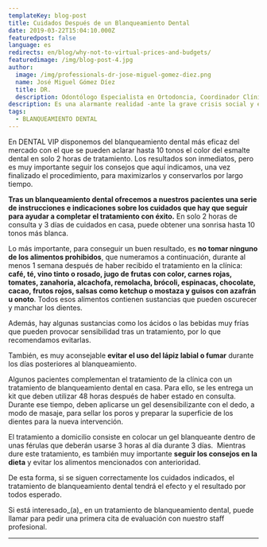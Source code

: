 ```yaml
---
templateKey: blog-post
title: Cuidados Después de un Blanqueamiento Dental
date: 2019-03-22T15:04:10.000Z
featuredpost: false
language: es
redirects: en/blog/why-not-to-virtual-prices-and-budgets/
featuredimage: /img/blog-post-4.jpg
author: 
  image: /img/professionals-dr-jose-miguel-gomez-diez.png
  name: José Miguel Gómez Díez
  title: DR.
  description: Odontólogo Especialista en Ortodoncia, Coordinador Clínico de DENTAL VIP, Especialidades Odontológicas s.c. y verdadero apasionado del análisis, discusión, comunicación y difusión de la información científica.
description: Es una alarmante realidad -ante la grave crisis social y económica que vivimos- el hecho de que cada vez más personas llamen o escriban correos a las clínicas dentales, como si de tiendas por departamento se tratase, con la única intención de indagar sobre los precios “aproximados” de los tratamientos odontológicos más frecuentes y
tags:
  - BLANQUEAMIENTO DENTAL
---
```


En DENTAL VIP disponemos del blanqueamiento dental más eficaz del mercado con el que se pueden aclarar hasta 10 tonos el color del esmalte dental en solo 2 horas de tratamiento. Los resultados son inmediatos, pero es muy importante seguir los consejos que aquí indicamos, una vez finalizado el procedimiento, para maximizarlos y conservarlos por largo tiempo.

**Tras un blanqueamiento dental ofrecemos a nuestros pacientes una serie de instrucciones e indicaciones sobre los cuidados que hay que seguir para ayudar a completar el tratamiento con éxito.** En solo 2 horas de consulta y 3 días de cuidados en casa, puede obtener una sonrisa hasta 10 tonos más blanca.

Lo más importante, para conseguir un buen resultado, es **no tomar ninguno de los alimentos prohibidos**, que numeramos a continuación, durante al menos 1 semana después de haber recibido el tratamiento en la clínica: **café, té, vino tinto o rosado, jugo de frutas con color, carnes rojas, tomates, zanahoria, alcachofa, remolacha, brócoli, espinacas, chocolate, cacao, frutos rojos, salsas como ketchup o mostaza y guisos con azafrán u onoto**. Todos esos alimentos contienen sustancias que pueden oscurecer y manchar los dientes.

Además, hay algunas sustancias como los ácidos o las bebidas muy frías que pueden provocar sensibilidad tras un tratamiento, por lo que recomendamos evitarlas.

También, es muy aconsejable **evitar el uso del lápiz labial o fumar** durante los días posteriores al blanqueamiento.

Algunos pacientes complementan el tratamiento de la clínica con un tratamiento de blanqueamiento dental en casa. Para ello, se les entrega un kit que deben utilizar 48 horas después de haber estado en consulta. Durante ese tiempo, deben aplicarse un gel desensibilizante con el dedo, a modo de masaje, para sellar los poros y preparar la superficie de los dientes para la nueva intervención.

El tratamiento a domicilio consiste en colocar un gel blanqueante dentro de unas férulas que deberán usarse 3 horas al día durante 3 días.  Mientras dure este tratamiento, es también muy importante **seguir los consejos en la dieta** y evitar los alimentos mencionados con anterioridad.

De esta forma, si se siguen correctamente los cuidados indicados, el tratamiento de blanqueamiento dental tendrá el efecto y el resultado por todos esperado.

Si está interesado_(a)_ en un tratamiento de blanqueamiento dental, puede llamar para pedir una primera cita de evaluación con nuestro staff profesional.

* * *